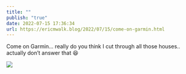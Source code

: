 ```yaml
---
title: ""
publish: "true"
date: 2022-07-15 17:36:34
url: https://ericmwalk.blog/2022/07/15/come-on-garmin.html
---
```

Come on Garmin… really do you think I cut through all those houses.. actually don’t answer that 😆

![](https://ericmwalk.blog/uploads/2022/55bdf0c35c.jpg)